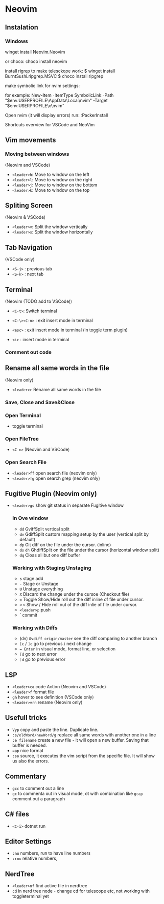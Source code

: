 # Neovim


## Instalation

### Windows
winget
install Neovim.Neovim

or choco:
choco install neovim

install rigrep to make telesckope work:
$ winget install BurntSushi.ripgrep.MSVC
$ choco install ripgrep


make symbolic link for nvim settings:

for example:
New-Item -ItemType SymbolicLink -Path "$env:USERPROFILE\AppData\Local\nvim" -Target "$env:USERPROFILE\x\nvim"

Open nvim (it will display errors)
run: :PackerInstall


Shortcuts overview for VSCode and NeoVim

## Vim movements

### Moving between windows
(Neovim and VSCode)
* `<leader>h`: Move to window on the left
* `<leader>l`: Move to window on the right
* `<leader>j`: Move to window on the bottom
* `<leader>k`: Move to window on the top

## Spliting Screen
(Neovim & VSCode)
* `<leader>v`: Split the window vertically
* `<leader>s`: Split the window horizontally

## Tab Navigation
(VSCode only)
* `<S-j>` : previous tab
* `<S-k>` : next tab

## Terminal
(Neovim (TODO add to VSCode))
* `<C-t>`: Switch terminal

* `<C-\><C-n>` : exit insert mode in terminal
* `<esc>` : exit insert mode in terminal (in toggle term plugin)
* `<i>` : insert mode in terminal

### Comment out code

## Rename all same words in the file
(Neovim only)
* `<leader>r` Rename all same words in the file

### Save, Close and Save&Close


### Open Terminal
* toggle terminal

### Open FileTree
* `<C-n>` (Neovim and VSCode)

### Open Search File
* `<leader>ff` open search file (neovim only)
* `<leader>fg` open search grep (neovim only)

## Fugitive Plugin (Neovim only)
* `<leader>gs` show git status in separate Fugitive window

  ### In Ove window
  * `dd` GviffSplit vertical split
  * `dv` GdiffSplit custom mapping setup by the user (vertical split by default)
  * `dp` Git diff on the file under the cursor. (inline)
  * `ds` `dh` GhdiffSplit on the file under the cursor (horizontal window split)
  * `dq` Cloas all but one diff buffer

  ### Working with Staging Unstaging
  * `s` stage add
  * `-` Stage or Unstage
  * `U` Unstage everything
  * `X` Discard the change under the cursoe (Checkout file)
  *  `=` Toggle Show/Hide roll out the diff inline of file under cursor.
  *  `<` `>` Show / Hide roll out of the diff inlie of file under cursor.
  * `<leader>p` push
  * `<cc> commit


  ### Working with Diffs
  * (dv) `Gvdiff origin/master` see the diff comparing to another branch
  * `[c` / `]c` go to previous / next change
  * `= Enter` in visual mode, format line, or selection
  * `[d` go to next error
  * `]d` go to previous error

## LSP
* `<leader>ca` code Action (Neovim and VSCode)
* `<leader>f` format file
* `gh` hover to see definition (VSCode only)
* `<leader>vrn` rename (Neovim only)

## Usefull tricks
* `Vyp` copy and paste the line. Duplicate line.
* `:s/oldWord/newWord/g` replace all same words with another one in a line
* `:e filename` create a new file - it will open a new buffer. Saving that buffer is needed.
*  `=ap` nice format
* `:so` source, it executes the vim script from the specific file. It will show us also the errors.

## Commentary
* `gcc` to comment out a line
* `gc` to commenta out in visual mode, ot with combination like `gcap` comment out a paragraph

## C# files
* `<C-i>` dotnet run

## Editor Settings
* `:nu` numbers, run to have line numbers
* `:rnu` relative numbers,

## NerdTree
* `<leader>nf` find active file in nerdtree
* `cd` in nerd tree node - change cd for telescope etc, not working with toggleterminal yet
